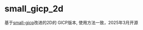 # small_gicp_2d

基于[small-gicp](https://github.com/koide3/small_gicp)改进的2D的 GICP版本, 使用方法一致，2025年3月开源
